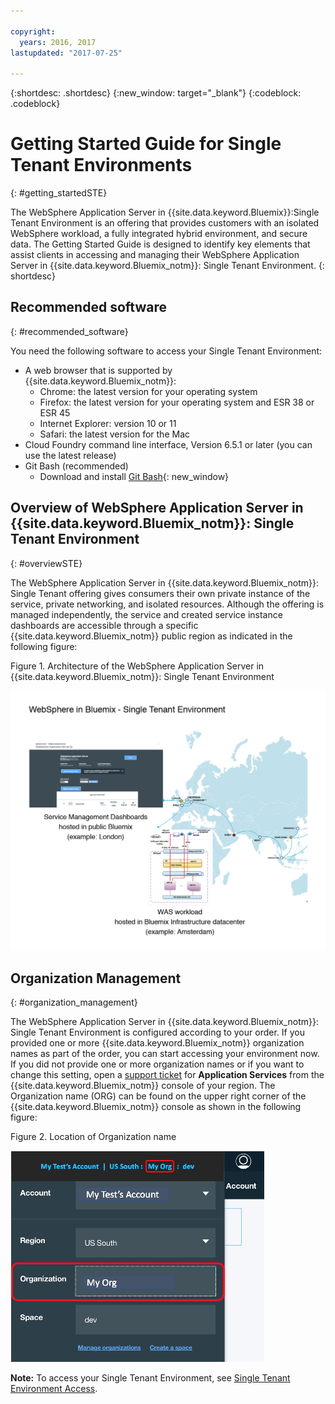 ```yaml
---

copyright:
  years: 2016, 2017
lastupdated: "2017-07-25"

---
```


{:shortdesc: .shortdesc}
{:new_window: target="_blank"}
{:codeblock: .codeblock}

# Getting Started Guide for Single Tenant Environments
{: #getting_startedSTE}

The WebSphere Application Server in {{site.data.keyword.Bluemix}}:Single Tenant Environment is an offering that provides customers with an isolated WebSphere workload, a fully integrated hybrid environment, and secure data. The Getting Started Guide is designed to identify key elements that assist clients in accessing and managing their WebSphere Application Server in {{site.data.keyword.Bluemix_notm}}: Single Tenant Environment.
{: shortdesc}


## Recommended software
{: #recommended_software}

You need the following software to access your Single Tenant Environment:
* A web browser that is supported by {{site.data.keyword.Bluemix_notm}}:
    * Chrome: the latest version for your operating system
    * Firefox: the latest version for your operating system and ESR 38 or ESR 45
    * Internet Explorer: version 10 or 11
    * Safari: the latest version for the Mac
* Cloud Foundry command line interface, Version 6.5.1 or later (you can use the latest release)
* Git Bash (recommended)
    * Download and install [Git Bash](https://git-scm.com/downloads){: new_window}


## Overview of WebSphere Application Server in {{site.data.keyword.Bluemix_notm}}: Single Tenant Environment
{: #overviewSTE}

The WebSphere Application Server in {{site.data.keyword.Bluemix_notm}}: Single Tenant offering gives consumers their own private instance of the service, private networking, and isolated resources. Although the offering is managed independently, the service and created service instance dashboards are accessible through a specific {{site.data.keyword.Bluemix_notm}} public region as indicated in the following figure:

Figure 1. Architecture of the WebSphere Application Server in {{site.data.keyword.Bluemix_notm}}: Single Tenant Environment

![Figure1. Architecture of Single Tenant Environment](images/WASaaS.png)


## Organization Management
{: #organization_management}

The WebSphere Application Server in {{site.data.keyword.Bluemix_notm}}: Single Tenant Environment is configured according to your order. If you provided one or more {{site.data.keyword.Bluemix_notm}} organization names as part of the order, you can start accessing your environment now. If you did not provide one or more organization names or if you want to change this setting, open a [support ticket](reportingIssues.html#reporting_issues) for **Application Services** from the {{site.data.keyword.Bluemix_notm}} console of your region. The Organization name (ORG) can be found on the upper right corner of the {{site.data.keyword.Bluemix_notm}} console as shown in the following figure:

Figure 2. Location of Organization name

![Figure2. Location of ORG name](images/myORG.png)


**Note:** To access your Single Tenant Environment, see [Single Tenant Environment Access](singleTenantAccess.html#singleTenantEnvironment).
